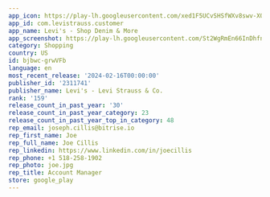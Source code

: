 ```yaml
---
app_icon: https://play-lh.googleusercontent.com/xed1F5UCvSHSfWXv8swv-XOGEpRHwp873C7y5xd5uPJcFio1vJUPjT4mi0pceMO2-WU
app_id: com.levistrauss.customer
app_name: Levi's - Shop Denim & More
app_screenshot: https://play-lh.googleusercontent.com/St2WgRmEn66InDhfnZ39hVfoEto8vqIVvMMf8gIxpLAQEAvK3-BGbQ1nIZNveZCgBFI
category: Shopping
country: US
id: bjbwc-grwVFb
language: en
most_recent_release: '2024-02-16T00:00:00'
publisher_id: '2311741'
publisher_name: Levi's - Levi Strauss & Co.
rank: '159'
release_count_in_past_year: '30'
release_count_in_past_year_category: 23
release_count_in_past_year_top_in_category: 48
rep_email: joseph.cillis@bitrise.io
rep_first_name: Joe
rep_full_name: Joe Cillis
rep_linkedin: https://www.linkedin.com/in/joecillis
rep_phone: +1 518-258-1902
rep_photo: joe.jpg
rep_title: Account Manager
store: google_play
---
```

